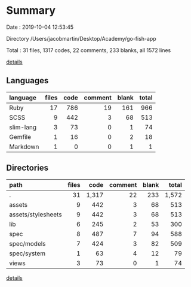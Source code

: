 # Summary

Date : 2019-10-04 12:53:45

Directory /Users/jacobmartin/Desktop/Academy/go-fish-app

Total : 31 files,  1317 codes, 22 comments, 233 blanks, all 1572 lines

[details](details.md)

## Languages
| language | files | code | comment | blank | total |
| :--- | ---: | ---: | ---: | ---: | ---: |
| Ruby | 17 | 786 | 19 | 161 | 966 |
| SCSS | 9 | 442 | 3 | 68 | 513 |
| slim-lang | 3 | 73 | 0 | 1 | 74 |
| Gemfile | 1 | 16 | 0 | 2 | 18 |
| Markdown | 1 | 0 | 0 | 1 | 1 |

## Directories
| path | files | code | comment | blank | total |
| :--- | ---: | ---: | ---: | ---: | ---: |
| . | 31 | 1,317 | 22 | 233 | 1,572 |
| assets | 9 | 442 | 3 | 68 | 513 |
| assets/stylesheets | 9 | 442 | 3 | 68 | 513 |
| lib | 6 | 245 | 2 | 53 | 300 |
| spec | 8 | 487 | 7 | 94 | 588 |
| spec/models | 7 | 424 | 3 | 82 | 509 |
| spec/system | 1 | 63 | 4 | 12 | 79 |
| views | 3 | 73 | 0 | 1 | 74 |

[details](details.md)
